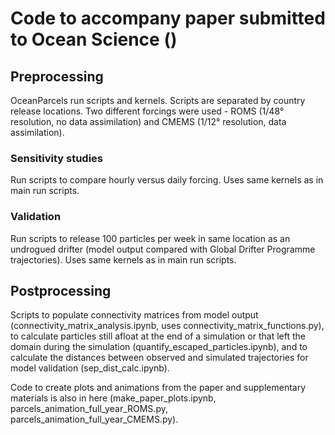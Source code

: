 # Code to accompany paper submitted to Ocean Science ()

## Preprocessing
OceanParcels run scripts and kernels.
Scripts are separated by country release locations. Two different forcings were used - ROMS (1/48° resolution, no data assimilation) and CMEMS (1/12° resolution, data assimilation).
### Sensitivity studies
Run scripts to compare hourly versus daily forcing. Uses same kernels as in main run scripts.
### Validation
Run scripts to release 100 particles per week in same location as an undrogued drifter (model output compared with Global Drifter Programme trajectories). Uses same kernels as in main run scripts.

## Postprocessing
Scripts to populate connectivity matrices from model output (connectivity_matrix_analysis.ipynb, uses connectivity_matrix_functions.py), to calculate particles still afloat at the end of a simulation or that left the domain during the simulation (quantify_escaped_particles.ipynb), and to calculate the distances between observed and simulated trajectories for model validation (sep_dist_calc.ipynb). 

Code to create plots and animations from the paper and supplementary materials is also in here (make_paper_plots.ipynb, parcels_animation_full_year_ROMS.py, parcels_animation_full_year_CMEMS.py).
